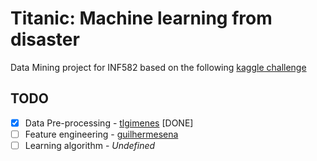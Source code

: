 Titanic: Machine learning from disaster
==================
Data Mining project for INF582 based on the following [kaggle challenge](https://www.kaggle.com/c/titanic-gettingStarted)

TODO
------------------
- [x] Data Pre-processing - [tlgimenes](https://github.com/tlgimenes) [DONE]
- [ ] Feature engineering - [guilhermesena](https://github.com/guilhermesena)
- [ ] Learning algorithm - *Undefined*
